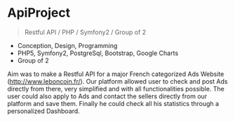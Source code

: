 # ApiProject
> Restful API / PHP / Symfony2 / Group of 2
* Conception, Design, Programming
* PHP5, Symfony2, PostgreSql, Bootstrap, Google Charts
* Group of 2

Aim was to make a Restful API for a major French categorized Ads Website (http://www.leboncoin.fr/).
Our platform allowed user to check and post Ads directly from there, very simplified and with all functionalities possible.
The user could also apply to Ads and contact the sellers directly from our platform and save them.
Finally he could check all his statistics through a personalized Dashboard.
